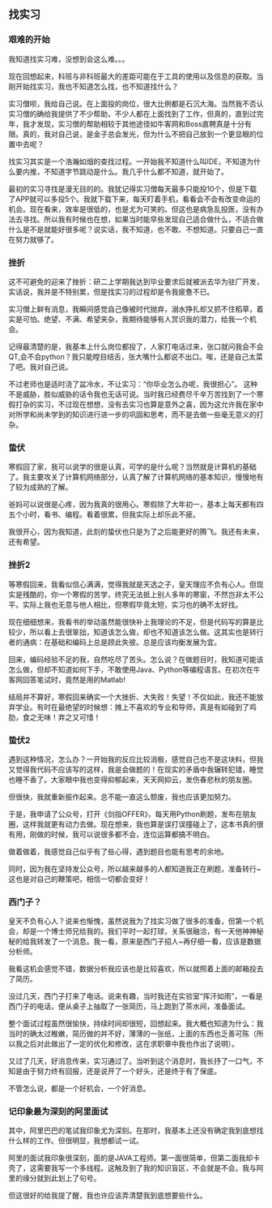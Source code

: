 ## 找实习
### 艰难的开始
我知道找实习难，没想到会这么难。。。

现在回想起来，科班与非科班最大的差距可能在于工具的使用以及信息的获取。当刚开始找实习，我也不知道怎么找，也不知道找什么？

实习僧呗，我给自己说。在上面投的岗位，很大比例都是石沉大海。当然我不否认实习僧的确给我提供了不少帮助，不少人都在上面找到了工作，但真的，直到过完年，我才发现，实习僧的帮助相较于其他途径如牛客网和Boss直聘真是十分有限。真的，我对自己说，是金子总会发光，但为什么不把自己放到一个更显眼的位置中去呢？

找实习其实是一个浩瀚如烟的查找过程。一开始我不知道什么叫IDE，不知道为什么要内推，不知道字节跳动是什么。我几乎什么都不知道，就开始了。

最初的实习寻找是漫无目的的。我犹记得实习僧每天最多只能投10个，但是下载了APP就可以多投5个。我就下载下来，每天盯着手机，看看会不会有改变命运的机会。现在看来，效率是很低的，也是尤为可笑的。但这也是病急乱投医，没有办法去寻找。所以我有时候也在想，如果当时能早些发现自己适合做什么，不适合做什么是不是就能好很多呢？说实话，我不知道，也不敢、不想知道。只要自己一直在努力就够了。

### 挫折
这不可避免的迎来了挫折：研二上学期我达到毕业要求后就被派去华为驻厂开发，实话说，我并是不特别累，但是找实习的过程却是令我疲惫不已。

实习僧上鲜有消息，我瞬间感觉自己像被时代抛弃，溺水挣扎却又抓不住稻草，着实是可怕。绝望、不满、希望夹杂，我期待能够有人赏识我的潜力，给我一个机会。

记得最清楚的是，我基本上什么岗位都投了，人家打电话过来，张口就问我会不会QT,会不会python？我只能瞠目结舌，张大嘴什么都说不出口。唉，还是自己太菜了吧。我对自己说。

不过老师也是适时浇了盆冷水，不让实习：“你毕业怎么办呢，我很担心”。 这种不是威胁，胜似威胁的话令我也无话可说。当时我已经费尽千辛万苦找到了一个寒假打杂的实习，不过现在想想，没有去实习也算是意外之喜，因为这允许我在家中对所学和尚未学到的知识进行进一步的巩固和思考，而不是去做一些毫无意义的打杂。

### 蛰伏

寒假回了家，我可以说学的很是认真，可学的是什么呢？当然就是计算机的基础了。我主要攻关了计算机网络部分，认真了解了计算机网络的基本知识，慢慢地有了较为成熟的了解。

爸妈可以说很是心疼，因为我真的很用心。寒假除了大年初一，基本上每天都有四五个小时，看书、编程。看着很累，但我实际上却乐此不疲。

我很开心，因为我知道，此刻的蛰伏也只是为了之后能更好的腾飞。我还有未来，还有希望。

### 挫折2

等寒假回来，我看似信心满满，觉得我就是天选之子，皇天理应不负有心人。但现实是残酷的，你一个寒假的苦学，终究无法抵上别人多年的寒窗，不然岂非太不公平。实际上我也无意与他人相比，但寒假毕竟太短，实习也的确不太好找。

现在细细想来，我看书的举动虽然能很快补上我理论的不足，但是代码写的算是比较少，所以看上去很笨拙，知道该怎么做，却也不知道该怎么做。这其实也是转行者的通病：在基础和编码上总是顾此失彼。总是应该均衡发展为宜。

回来，编码经验不足的我，自然吃尽了苦头。怎么说？在做题目时，我知道可能该怎么做，但却不知道如何下手，不敢使用Java、Python等编程语言。在初次在牛客网回答笔试时，竟然是用的Matlab!

结局并不算好，寒假回来确实一个大挫折、大失败！失望！不仅如此，我还不能放弃学业。有时在最绝望的时候想：摊上不喜欢的专业和导师，真是有如碰到了鸡肋，食之无味！弃之又可惜！

### 蛰伏2

遇到这种情况，怎么办？一开始我的反应比较消极，感觉自己也不是这块料，但我又觉得我代码不应该写的这样，我是会做题的！在现实的矛盾中我辗转犯错，睡觉也睡不香了。大家眼中我也变得抑郁起来，天天网抑云，发伤春悲秋的朋友圈。

但很快，我就重新振作起来。总不能一直这么颓废，我也应该更加努力。

于是，我申请了公众号，打开《剑指OFFER》，每天用Python刷题，发布在朋友圈，这样我就更有动力去做。现在想来，我也算是误打误撞碰上了，这本书真的很有用，刚做的时候，我可以说很多都不会，连位运算都搞不明白。

做着做着，我感觉自己似乎有了些心得，遇到题目也能有思考的余地。

同时，因为我在坚持发公众号，所以越来越多的人都知道我正在刷题，准备转行~这也是对自己的鞭策吧，相信一切都会变好！

### 西门子？

皇天不负有心人？说来也惭愧，虽然说我为了找实习做了很多的准备，但第一个机会，却是一个博士师兄给我的。我们平时一起打球，关系很融洽，有一天他神神秘秘的给我转发了一个消息。我一看，原来是西门子招人~再仔细一看，应该是数据分析师。

我看这机会感觉不错，数据分析我应该也是比较喜欢，所以就照着上面的邮箱投去了简历。

没过几天，西门子打来了电话。说来有趣，当时我还在实验室“挥汗如雨”，一看是西门子的电话，便从桌子上抽取了一张简历，马上跑到了茶水间，准备面试。

整个面试过程虽然很愉快，持续时间却很短，回想起来。我大概也知道为什么：我当时的确太过稚嫩，简历做的并不好，薄薄的一张纸，上面的东西也乏善可陈（所以我之后对此做出了一定的优化和修改，这在求职章中我也作出了说明）。

又过了几天，好消息传来，实习通过了。当听到这个消息时，我长抒了一口气，不知是由于努力终有回报，还是说开了一个好头，还是终于有了保底。

不管怎么说，都是一个好机会，一个好消息。

### 记印象最为深刻的阿里面试

其中，阿里巴巴的笔试我印象尤为深刻。在那时，我基本上还没有确定我到底想找什么样的工作。但很明显，我想都试一试。

阿里的面试我印象很深刻，面的是JAVA工程师。第一面很简单，但第二面我却卡壳了，这需要我写一个多线程。这触及到了我的知识盲区，不会就是不会。我与阿里的缘分就到此划上了句号。

但这很好的给我提了醒，我也许应该弄清楚我到底想要些什么。